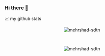 ### Hi there 👋



📈 my github stats
<p align="center"> <img src="https://github-readme-stats.vercel.app/api?username=mehrshad-sdtn&show_icons=true&theme=react" alt="mehrshad-sdtn" /></p>
<br/>
<p align="center"> <img src="https://github-readme-stats.vercel.app/api/top-langs/?username=mehrshad-sdtn&hide=css,html,ejs&layout=compact&theme=react" alt="mehrshad-sdtn" /> </p>

